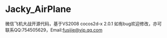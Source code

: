 Jacky_AirPlane
==============
微信飞机大战开源代码，基于VS2008 cocos2d-x 2.0.1
如有bug欢迎修改，亦可联系QQ:754505629，Email:fusijie@vip.qq.com
